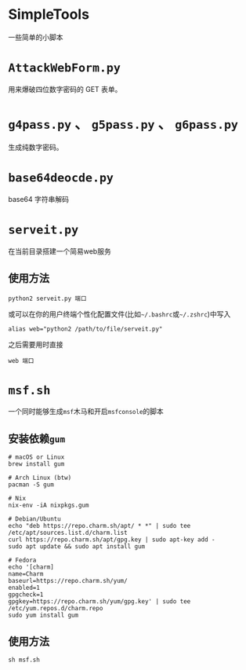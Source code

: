 # SimpleTools
一些简单的小脚本



# `AttackWebForm.py`

用来爆破四位数字密码的 GET 表单。

# `g4pass.py` 、 `g5pass.py` 、 `g6pass.py`

生成纯数字密码。


# `base64deocde.py`

base64 字符串解码

# `serveit.py`
在当前目录搭建一个简易web服务
## 使用方法
```shell
python2 serveit.py 端口
```
或可以在你的用户终端个性化配置文件(比如`~/.bashrc`或`~/.zshrc`)中写入
```shell
alias web="python2 /path/to/file/serveit.py"
```
之后需要用时直接
```shell
web 端口
```

# `msf.sh`
一个同时能够生成`msf`木马和开启`msfconsole`的脚本
## 安装依赖`gum`
```shell
# macOS or Linux
brew install gum

# Arch Linux (btw)
pacman -S gum

# Nix
nix-env -iA nixpkgs.gum

# Debian/Ubuntu
echo "deb https://repo.charm.sh/apt/ * *" | sudo tee /etc/apt/sources.list.d/charm.list
curl https://repo.charm.sh/apt/gpg.key | sudo apt-key add -
sudo apt update && sudo apt install gum

# Fedora
echo '[charm]
name=Charm
baseurl=https://repo.charm.sh/yum/
enabled=1
gpgcheck=1
gpgkey=https://repo.charm.sh/yum/gpg.key' | sudo tee /etc/yum.repos.d/charm.repo
sudo yum install gum
```
## 使用方法
```shell
sh msf.sh 
```
